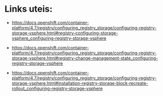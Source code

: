 # Links uteis:

- https://docs.openshift.com/container-platform/4.7/registry/configuring_registry_storage/configuring-registry-storage-vsphere.html#registry-configuring-storage-vsphere_configuring-registry-storage-vsphere


- https://docs.openshift.com/container-platform/4.7/registry/configuring_registry_storage/configuring-registry-storage-vsphere.html#registry-change-management-state_configuring-registry-storage-vsphere
- https://docs.openshift.com/container-platform/4.7/registry/configuring_registry_storage/configuring-registry-storage-vsphere.html#installation-registry-storage-block-recreate-rollout_configuring-registry-storage-vsphere
